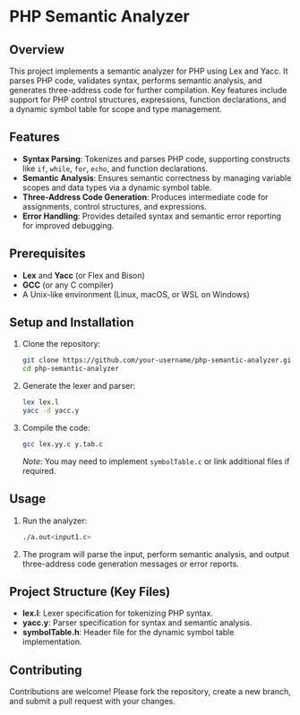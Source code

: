 # PHP Semantic Analyzer

## Overview
This project implements a semantic analyzer for PHP using Lex and Yacc. It parses PHP code, validates syntax, performs semantic analysis, and generates three-address code for further compilation. Key features include support for PHP control structures, expressions, function declarations, and a dynamic symbol table for scope and type management.

## Features
- **Syntax Parsing**: Tokenizes and parses PHP code, supporting constructs like `if`, `while`, `for`, `echo`, and function declarations.
- **Semantic Analysis**: Ensures semantic correctness by managing variable scopes and data types via a dynamic symbol table.
- **Three-Address Code Generation**: Produces intermediate code for assignments, control structures, and expressions.
- **Error Handling**: Provides detailed syntax and semantic error reporting for improved debugging.

## Prerequisites
- **Lex** and **Yacc** (or Flex and Bison)
- **GCC** (or any C compiler)
- A Unix-like environment (Linux, macOS, or WSL on Windows)

## Setup and Installation
1. Clone the repository:
   ```bash
   git clone https://github.com/your-username/php-semantic-analyzer.git
   cd php-semantic-analyzer
   ```
2. Generate the lexer and parser:
   ```bash
   lex lex.l
   yacc -d yacc.y
   ```
3. Compile the code:
   ```bash
   gcc lex.yy.c y.tab.c
   ```
   *Note*: You may need to implement `symbolTable.c` or link additional files if required.

## Usage
1. Run the analyzer:
   ```bash
   ./a.out<input1.c>
   ```

2. The program will parse the input, perform semantic analysis, and output three-address code generation messages or error reports.

## Project Structure (Key Files)
- **lex.l**: Lexer specification for tokenizing PHP syntax.
- **yacc.y**: Parser specification for syntax and semantic analysis.
- **symbolTable.h**: Header file for the dynamic symbol table implementation.

## Contributing
Contributions are welcome! Please fork the repository, create a new branch, and submit a pull request with your changes.

